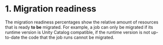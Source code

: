# 1. Migration readiness

The migration readiness percentages show the relative amount of resources that is ready **to be** migrated. For example,
a job can only be migrated if its runtime version is Unity Catalog compatible, if the runtime version is not up-to-date
the code that the job runs cannot be migrated.

